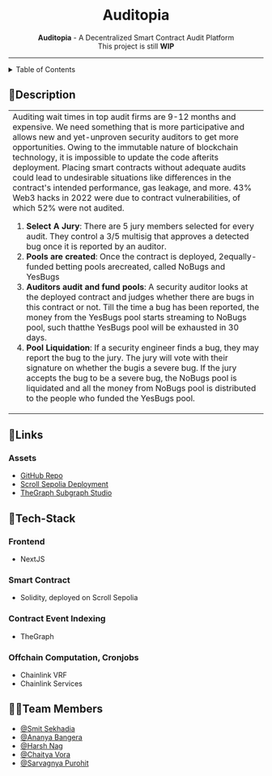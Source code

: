<h1 align="center">
  <a href="https://github.com/saRvaGnyA/auditopia">
  </a>
  <br>
  Auditopia
</h1>
 
<div align="center">
   <strong>Auditopia</strong> - A Decentralized Smart Contract Audit Platform<br>
  This project is still <strong>WIP</strong>
</div>

<hr>

<details>
<summary>Table of Contents</summary>

- [Description](#description)
- [Links](#links)
- [Tech Stack](#tech-stack)
- [Team Members](#team-members)

</details>

## 📝Description

<table>
  <tr>
    <td>
      Auditing wait times in top audit firms are 9-12 months and expensive. We need something that is more participative and allows new and yet-unproven security auditors to get more opportunities. Owing to the immutable nature of blockchain technology, it is impossible to update the code afterits deployment. Placing smart contracts without adequate audits could lead to undesirable situations like differences in the contract's intended performance, gas leakage, and more. 43% Web3 hacks in 2022 were due to contract vulnerabilities, of which 52% were not audited. <br>
      <ol>
        <li>
          <strong>Select A Jury</strong>: There are 5 jury members selected for every audit. They control a 3/5 multisig that approves a detected bug once it is reported by an auditor.
        </li>
        <li>
          <strong>Pools are created</strong>: Once the contract is deployed, 2equally-funded betting pools arecreated, called NoBugs and YesBugs
        </li>
        <li>
          <strong>Auditors audit and fund pools</strong>: A security auditor looks at the deployed contract and judges whether there are bugs in this contract or not. Till the time a bug has been reported, the money from the YesBugs pool starts streaming to NoBugs pool, such thatthe YesBugs pool will be exhausted in 30 days.
        </li>
        <li>
          <strong>Pool Liquidation</strong>: If a security engineer finds a bug, they may report the bug to the jury. The jury will vote with their signature on whether the bugis a severe bug. If the jury accepts the bug to be a severe bug, the NoBugs pool is liquidated and all the money from NoBugs pool is distributed to the people who funded the YesBugs pool.
        </li>
      </ol>
    </td>
  </tr>
  </table>

## 🔗Links

### Assets

- [GitHub Repo](https://github.com/saRvaGnyA/auditopia)
- [Scroll Sepolia Deployment](https://sepolia-blockscout.scroll.io/address/0x7014902fd04CE2efC0a084369e7B99041490790f/)
- [TheGraph Subgraph Studio]()

## 🤖Tech-Stack

### Frontend

- NextJS

### Smart Contract

- Solidity, deployed on Scroll Sepolia

### Contract Event Indexing

- TheGraph

### Offchain Computation, Cronjobs

- Chainlink VRF
- Chainlink Services

## 👩‍💻Team Members

- [@Smit Sekhadia](https://github.com/smitsekhadiaa)
- [@Ananya Bangera](https://github.com/ananya-bangera)
- [@Harsh Nag](https://github.com/Jigsaw-23122002)
- [@Chaitya Vora](https://github.com/vorachaitya)
- [@Sarvagnya Purohit](https://github.com/saRvaGnyA)
